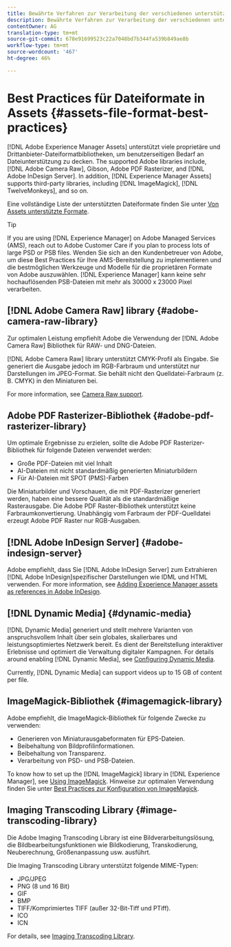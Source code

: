 ```yaml
---
title: Bewährte Verfahren zur Verarbeitung der verschiedenen unterstützten Dateiformate mit [!DNL Adobe Experience Manager Assets].
description: Bewährte Verfahren zur Verarbeitung der verschiedenen unterstützten Dateitypen mit [!DNL Experience Manager Assets].
contentOwner: AG
translation-type: tm+mt
source-git-commit: 678e91699523c22a7048bd7b344fa539b849ae8b
workflow-type: tm+mt
source-wordcount: '467'
ht-degree: 46%

---
```



# Best Practices für Dateiformate in Assets {#assets-file-format-best-practices}

[!DNL Adobe Experience Manager Assets] unterstützt viele proprietäre und Drittanbieter-Dateiformatbibliotheken, um benutzerseitigen Bedarf an Dateiunterstützung zu decken. The supported Adobe libraries include, [!DNL Adobe Camera Raw], Gibson, Adobe PDF Rasterizer, and [!DNL Adobe InDesign Server]. In addition, [!DNL Experience Manager Assets] supports third-party libraries, including [!DNL ImageMagick], [!DNL TwelveMonkeys], and so on.

Eine vollständige Liste der unterstützten Dateiformate finden Sie unter [Von Assets unterstützte Formate](/help/assets/assets-formats.md).

>[!TIP]
>
>If you are using [!DNL Experience Manager] on Adobe Managed Services (AMS), reach out to Adobe Customer Care if you plan to process lots of large PSD or PSB files. Wenden Sie sich an den Kundenbetreuer von Adobe, um diese Best Practices für Ihre AMS-Bereitstellung zu implementieren und die bestmöglichen Werkzeuge und Modelle für die proprietären Formate von Adobe auszuwählen. [!DNL Experience Manager] kann keine sehr hochauflösenden PSB-Dateien mit mehr als 30000 x 23000 Pixel verarbeiten.

## [!DNL Adobe Camera Raw] library {#adobe-camera-raw-library}

Zur optimalen Leistung empfiehlt Adobe die Verwendung der [!DNL Adobe Camera Raw] Bibliothek für RAW- und DNG-Dateien.

[!DNL Adobe Camera Raw] library unterstützt CMYK-Profil als Eingabe. Sie generiert die Ausgabe jedoch im RGB-Farbraum und unterstützt nur Darstellungen im JPEG-Format. Sie behält nicht den Quelldatei-Farbraum (z. B. CMYK) in den Miniaturen bei.

For more information, see [Camera Raw support](/help/assets/camera-raw.md).

## Adobe PDF Rasterizer-Bibliothek {#adobe-pdf-rasterizer-library}

Um optimale Ergebnisse zu erzielen, sollte die Adobe PDF Rasterizer-Bibliothek für folgende Dateien verwendet werden:

* Große PDF-Dateien mit viel Inhalt
* AI-Dateien mit nicht standardmäßig generierten Miniaturbildern
* Für AI-Dateien mit SPOT (PMS)-Farben

Die Miniaturbilder und Vorschauen, die mit PDF-Rasterizer generiert werden, haben eine bessere Qualität als die standardmäßige Rasterausgabe. Die Adobe PDF Raster-Bibliothek unterstützt keine Farbraumkonvertierung. Unabhängig vom Farbraum der PDF-Quelldatei erzeugt Adobe PDF Raster nur RGB-Ausgaben.

## [!DNL Adobe InDesign Server] {#adobe-indesign-server}

Adobe empfiehlt, dass Sie [!DNL Adobe InDesign Server] zum Extrahieren [!DNL Adobe InDesign]spezifischer Darstellungen wie IDML und HTML verwenden. For more information, see [Adding Experience Manager assets as references in Adobe InDesign](/help/assets/managing-linked-subassets.md#refai).

## [!DNL Dynamic Media] {#dynamic-media}

[!DNL Dynamic Media] generiert und stellt mehrere Varianten von anspruchsvollem Inhalt über sein globales, skalierbares und leistungsoptimiertes Netzwerk bereit. Es dient der Bereitstellung interaktiver Erlebnisse und optimiert die Verwaltung digitaler Kampagnen. For details around enabling [!DNL Dynamic Media], see [Configuring Dynamic Media](/help/assets/config-dynamic.md).

Currently, [!DNL Dynamic Media] can support videos up to 15 GB of content per file.

## ImageMagick-Bibliothek {#imagemagick-library}

Adobe empfiehlt, die ImageMagick-Bibliothek für folgende Zwecke zu verwenden:

* Generieren von Miniaturausgabeformaten für EPS-Dateien.
* Beibehaltung von Bildprofilinformationen.
* Beibehaltung von Transparenz.
* Verarbeitung von PSD- und PSB-Dateien.

To know how to set up the [!DNL ImageMagick] library in [!DNL Experience Manager], see [Using ImageMagick](/help/assets/media-handlers.md#an-example-using-imagemagick). Hinweise zur optimalen Verwendung finden Sie unter [Best Practices zur Konfiguration von ImageMagick](/help/assets/best-practices-for-imagemagick.md).

## Imaging Transcoding Library {#image-transcoding-library}

Die Adobe Imaging Transcoding Library ist eine Bildverarbeitungslösung, die Bildbearbeitungsfunktionen wie Bildkodierung, Transkodierung, Neuberechnung, Größenanpassung usw. ausführt.

Die Imaging Transcoding Library unterstützt folgende MIME-Typen:

* JPG/JPEG
* PNG (8 und 16 Bit)
* GIF
* BMP
* TIFF/Komprimiertes TIFF (außer 32-Bit-Tiff und PTiff).
* ICO
* ICN

For details, see [Imaging Transcoding Library](/help/assets/imaging-transcoding-library.md).
